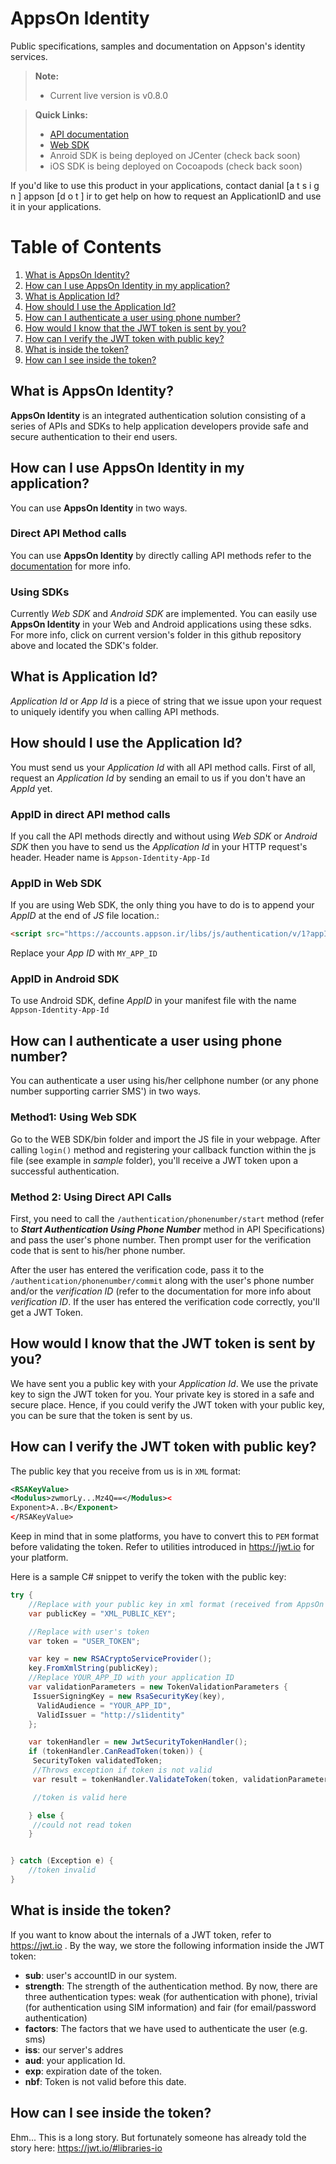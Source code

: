 # AppsOn Identity
Public specifications, samples and documentation on Appson's identity services. 

> **Note:**
> - Current live version is v0.8.0

> **Quick Links:**
> - [API documentation](https://rawgit.com/appson/identity-public/master/v0.8.0/APISpecification/content/index.htm)
> - [Web SDK](https://github.com/appson/identity-public/tree/master/v0.8.0/WebSDK)
> - Anroid SDK is being deployed on JCenter (check back soon)
> -  iOS SDK is being deployed on Cocoapods (check back soon)



If you'd like to use this product in your applications, contact danial [a t s i g n ] appson [d o t ] ir to get help on how to request an ApplicationID and use it in your applications.

# Table of Contents
1. [What is AppsOn Identity?](#what-is-appson-identity)
2. [How can I use AppsOn Identity in  my application?](#how-can-i-use-appson-identity-in-my-application)
3. [What is Application Id?](#what-is-application-id)
2. [How should I use the Application Id?](#how-should-i-use-the-application-id)
3. [How can I authenticate a user using phone number?](#how-can-i-authenticate-a-user-using-phone-number)
2. [How would I know that the JWT token is sent by you?](#how-would-i-know-that-the-jwt-token-is-sent-by-you)
3. [How can I verify the JWT token with public key?](#how-can-i-verify-the-jwt-token-with-public-key)
3. [What is inside the token?](#what-is-inside-the-token)
4. [How can I see inside the token?](#how-can-i-see-inside-the-token)

## What is AppsOn Identity?

**AppsOn Identity** is an integrated authentication solution consisting of a series of APIs and SDKs  to help application developers provide safe and secure authentication to their end users.

## How can I use AppsOn Identity in my application?

You can use **AppsOn Identity** in two ways.

### Direct API Method calls
You can use **AppsOn Identity** by directly calling API methods refer to the [documentation](https://rawgit.com/appson/identity-public/master/v0.8.0/APISpecification/content/index.htm) for more info.

### Using SDKs
Currently *Web SDK* and *Android SDK* are implemented. You can easily use **AppsOn Identity** in your Web and Android applications using these sdks. For more info, click on current version's folder in this github repository above and located the SDK's folder.

## What is Application Id?

*Application Id* or *App Id* is a piece of string that we issue upon your request to uniquely identify you when calling API methods.

## How should I use the Application Id?
You must send us your *Application Id* with all API method calls. First of all, request an *Application Id* by sending an email to us if you don't have an *AppId* yet. 
### AppID in direct API method calls
If you call the API methods directly and without using *Web SDK* or *Android SDK* then you have to send us the *Application Id* in your HTTP request's header. Header name is `Appson-Identity-App-Id` 
### AppID in Web SDK
If you are using Web SDK, the only thing you have to do is to append your *AppID* at the end of *JS* file location.:
```html
<script src="https://accounts.appson.ir/libs/js/authentication/v/1?appId=MY_APP_ID">
```
Replace your *App ID* with `MY_APP_ID`
### AppID in Android SDK
To use Android SDK, define *AppID* in your manifest file with the name `Appson-Identity-App-Id`

## How can I authenticate a user using phone number?
You can authenticate a user using his/her cellphone number (or any phone number supporting carrier SMS') in two ways.

### Method1: Using Web SDK
Go to the WEB SDK/bin folder and import the JS file in your webpage. After calling `login()` method and registering your callback function within the js file (see example in *sample* folder), you'll receive a JWT token upon a successful authentication. 
### Method 2: Using Direct API Calls
First, you need to call the `/authentication/phonenumber/start` method (refer to ***Start Authentication Using Phone Number*** method in API Specifications) and pass the user's phone number. Then prompt user for the verification code that is sent to his/her phone number.

After the user has entered the verification code, pass it to the `/authentication/phonenumber/commit` along with the user's phone number and/or the *verification ID* (refer to the documentation for more info about *verification ID*. If the user has entered the verification code correctly, you'll get a JWT Token.

## How would I know that the JWT token is sent by you?
We have sent you a public key with your *Application Id*. We use the private key to sign the JWT token for you. Your private key is stored in a safe and secure place. Hence, if you could verify the JWT token with your public key, you can be sure that the token is sent by us. 

## How can I verify the JWT token with public key?
The public key that you receive from us is in `XML` format:
```XML
<RSAKeyValue>
<Modulus>zwmorLy...Mz4Q==</Modulus><
Exponent>A..B</Exponent>
</RSAKeyValue>
```
Keep in mind that in some platforms, you have to convert this to `PEM` format before validating the token. Refer to utilities introduced in https://jwt.io for your platform.

Here is a sample C# snippet to verify the token with the public key:

```C#
try {
	//Replace with your public key in xml format (received from AppsOn Identity)
	var publicKey = "XML_PUBLIC_KEY";

	//Replace with user's token 
	var token = "USER_TOKEN";

	var key = new RSACryptoServiceProvider();
	key.FromXmlString(publicKey);
	//Replace YOUR_APP_ID with your application ID
	var validationParameters = new TokenValidationParameters {
	 IssuerSigningKey = new RsaSecurityKey(key),
	  ValidAudience = "YOUR_APP_ID",
	  ValidIssuer = "http://s1identity"
	};

	var tokenHandler = new JwtSecurityTokenHandler();
	if (tokenHandler.CanReadToken(token)) {
	 SecurityToken validatedToken;
	 //Throws exception if token is not valid
	 var result = tokenHandler.ValidateToken(token, validationParameters, out validatedToken);

	 //token is valid here

	} else {
	 //could not read token
	}


} catch (Exception e) {
	//token invalid
}
```

## What is inside the token?
If you want to know about the internals of a JWT token, refer to https://jwt.io . 
By the way, we store the following information inside the JWT token:

 - **sub**: user's accountID in our system. 
 - **strength**: The strength of the authentication method. By now, there are three authentication types: weak (for authentication with phone), trivial (for authentication using SIM information) and fair (for email/password authentication)
 - **factors**: The factors that we have used to authenticate the user (e.g. sms)
 - **iss**: our server's addres 
 - **aud**: your application Id.
 - **exp**: expiration date of the token.
 - **nbf**: Token is not valid before this date.

## How can I see inside the token?
Ehm... This is a long story. But fortunately someone has already told the story here:
https://jwt.io/#libraries-io

